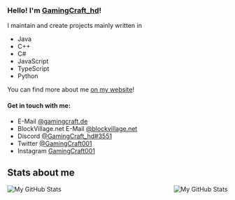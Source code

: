 ### Hello! I'm [GamingCraft_hd](https://www.gamingcraft.de/)!
I maintain and create projects mainly written in
- Java
- C++
- C#
- JavaScript
- TypeScript
- Python

You can find more about me [on my website](https://www.gamingcraft.de/)!

#### Get in touch with me:
- E-Mail [@gamingcraft.de](mailto://samuel.mischl@gamingcraft.de)
- BlockVillage.net E-Mail [@blockvillage.net](mailto://samuel.mischl@blockvillage.net)
- Discord [@GamingCraft_hd#3551](https://www.discord.com/)
- Twitter [@GamingCraft001](https://www.twitter.com/gamingcraft001)
- Instagram [GamingCraft001](https://www.instagram.com/gamingcraft001)

<!--## My Projects
[![BlockVillage.net](./svg/BlockVillage.svg)](https://www.blockvillage.net) [![Utility-Client³](./svg/UtilityClient.svg)](https://uc.gamingcraft.de) [![Ashley-Bot](./svg/AshleyBot.svg)](https://github.com/AshleyDCBot) [![PixelSplash](./svg/PixelSplash.svg)](https://www.gamingcraft.de/)
 MP-Test Design is missing, but it isn't a "real" game so I'll be leaving the game out for now. 
-->
## Stats about me
<img align="left" alt="My GitHub Stats" src="https://github-readme-stats.vercel.app/api/top-langs/?username=gamingcrafthd&show_icons=true&hide_border=true&title_color=fff&text_color=fff&icon_color=fff&bg_color=30,ff4343,ff8f43" />
    <img align="right" alt="My GitHub Stats" src="https://github-readme-stats.vercel.app/api?username=gamingcrafthd&show_icons=true&hide_border=true&title_color=fff&text_color=fff&icon_color=fff&bg_color=30,ff4343,ff8f43" />
